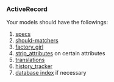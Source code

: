 ### ActiveRecord

Your models should have the followings:

1. [specs](https://www.relishapp.com/rspec/rspec-rails/docs/model-specs)
2. [should-matchers](https://github.com/thoughtbot/shoulda-matchers)
2. [factory_girl](https://github.com/thoughtbot/factory_girl_rails)
3. [strip_attributes](http://github.com/rmm5t/strip_attributes) on certain attributes
4. [translations](http://guides.rubyonrails.org/i18n.html)
4. [history_tracker](https://github.com/yoolk/history_tracker)
5. [database index](http://en.wikipedia.org/wiki/Database_index) if necessary
